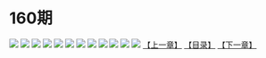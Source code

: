 # 160期
![](https://mao.mhtupian.com/uploads/img/7563/74827/001.jpg)
![](https://mao.mhtupian.com/uploads/img/7563/74827/002.jpg)
![](https://mao.mhtupian.com/uploads/img/7563/74827/003.jpg)
![](https://mao.mhtupian.com/uploads/img/7563/74827/004.jpg)
![](https://mao.mhtupian.com/uploads/img/7563/74827/005.jpg)
![](https://mao.mhtupian.com/uploads/img/7563/74827/006.jpg)
![](https://mao.mhtupian.com/uploads/img/7563/74827/007.jpg)
![](https://mao.mhtupian.com/uploads/img/7563/74827/008.jpg)
![](https://mao.mhtupian.com/uploads/img/7563/74827/009.jpg)
![](https://mao.mhtupian.com/uploads/img/7563/74827/010.jpg)
![](https://mao.mhtupian.com/uploads/img/7563/74827/011.jpg)
![](https://mao.mhtupian.com/uploads/img/7563/74827/012.jpg)
[【上一章】](./122.md)
[【目录】](./READMD.md)
[【下一章】](./124.md)
